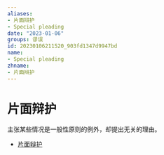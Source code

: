 ```yaml
---
aliases:
- 片面辩护
- Special pleading
date: "2023-01-06"
groups: 谬误
id: 20230106211520_903fd1347d9947bd
name:
- Special pleading
zhname:
- 片面辩护
---
```


# 片面辩护

主张某些情况是一般性原则的例外，却提出无关的理由。

* [片面辩护](https://zh.wikipedia.org/wiki/%E7%89%87%E9%9D%A2%E8%BE%AF%E8%AD%B7)
